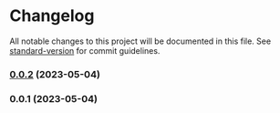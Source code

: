 # Changelog

All notable changes to this project will be documented in this file. See [standard-version](https://github.com/conventional-changelog/standard-version) for commit guidelines.

### [0.0.2](https://github.com/AoDev/vite-plugin-svg-spriter/compare/v0.0.1...v0.0.2) (2023-05-04)

### 0.0.1 (2023-05-04)
